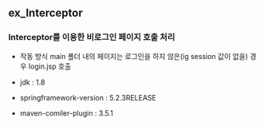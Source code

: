 ## ex_Interceptor
### Interceptor를 이용한 비로그인 페이지 호출 처리

- 작동 방식
main 폴더 내의 페이지는 로그인을 하지 않은(ig session 값이 없을) 경우 login.jsp 호출

- jdk : 1.8
- springframework-version : 5.2.3RELEASE
- maven-comiler-plugin : 3.5.1
